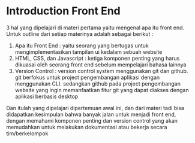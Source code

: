 # Introduction Front End

3 hal yang dipelajari di materi pertama yaitu mengenal apa itu front end. Untuk outline dari setiap materinya adalah sebagai berikut :

1. Apa itu Front End : yaitu seorang yang bertugas untuk mengimplementasikan tampilan ui kedalam sebuah website
2. HTML, CSS, dan Javascript : ketiga komponen penting yang harus dikuasai oleh seorang front end sebelum mempelajari bahasa lainnya
3. Version Control : version control system menggunakan git dan github. git berfokus untuk project pengembangan aplikasi dengan menggunakan CLI. sedangkan github pada project pengembangan website yang ingin memanfaatkan fitur git yang dapat diakses dengan aplikasi berbasis desktop

Dan itulah yang dipelajari dipertemuan awal ini, dan dari materi tadi bisa didapatkan kesimpulan bahwa banyak jalan untuk menjadi front end, dengan memahami komponen penting dan version control yang akan memudahkan untuk melakukan dokumentasi atau bekerja secara tim/berkelompok
